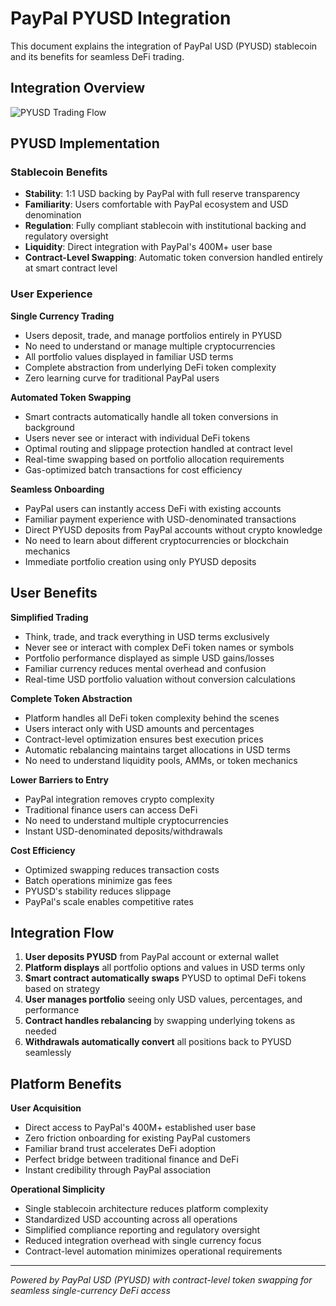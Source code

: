 # PayPal PYUSD Integration

This document explains the integration of PayPal USD (PYUSD) stablecoin and its benefits for seamless DeFi trading.

## Integration Overview

![PYUSD Trading Flow](https://placeholder-image-url.com/pyusd-trading-flow.png)

## PYUSD Implementation

### Stablecoin Benefits
- **Stability**: 1:1 USD backing by PayPal with full reserve transparency
- **Familiarity**: Users comfortable with PayPal ecosystem and USD denomination
- **Regulation**: Fully compliant stablecoin with institutional backing and regulatory oversight
- **Liquidity**: Direct integration with PayPal's 400M+ user base
- **Contract-Level Swapping**: Automatic token conversion handled entirely at smart contract level

### User Experience

**Single Currency Trading**
- Users deposit, trade, and manage portfolios entirely in PYUSD
- No need to understand or manage multiple cryptocurrencies
- All portfolio values displayed in familiar USD terms
- Complete abstraction from underlying DeFi token complexity
- Zero learning curve for traditional PayPal users

**Automated Token Swapping**
- Smart contracts automatically handle all token conversions in background
- Users never see or interact with individual DeFi tokens
- Optimal routing and slippage protection handled at contract level
- Real-time swapping based on portfolio allocation requirements
- Gas-optimized batch transactions for cost efficiency

**Seamless Onboarding**
- PayPal users can instantly access DeFi with existing accounts
- Familiar payment experience with USD-denominated transactions
- Direct PYUSD deposits from PayPal accounts without crypto knowledge
- No need to learn about different cryptocurrencies or blockchain mechanics
- Immediate portfolio creation using only PYUSD deposits


## User Benefits

**Simplified Trading**
- Think, trade, and track everything in USD terms exclusively
- Never see or interact with complex DeFi token names or symbols
- Portfolio performance displayed as simple USD gains/losses
- Familiar currency reduces mental overhead and confusion
- Real-time USD portfolio valuation without conversion calculations

**Complete Token Abstraction**
- Platform handles all DeFi token complexity behind the scenes
- Users interact only with USD amounts and percentages
- Contract-level optimization ensures best execution prices
- Automatic rebalancing maintains target allocations in USD terms
- No need to understand liquidity pools, AMMs, or token mechanics

**Lower Barriers to Entry**
- PayPal integration removes crypto complexity
- Traditional finance users can access DeFi
- No need to understand multiple cryptocurrencies
- Instant USD-denominated deposits/withdrawals

**Cost Efficiency**
- Optimized swapping reduces transaction costs
- Batch operations minimize gas fees
- PYUSD's stability reduces slippage
- PayPal's scale enables competitive rates

## Integration Flow

1. **User deposits PYUSD** from PayPal account or external wallet
2. **Platform displays** all portfolio options and values in USD terms only
3. **Smart contract automatically swaps** PYUSD to optimal DeFi tokens based on strategy
4. **User manages portfolio** seeing only USD values, percentages, and performance
5. **Contract handles rebalancing** by swapping underlying tokens as needed
6. **Withdrawals automatically convert** all positions back to PYUSD seamlessly

## Platform Benefits

**User Acquisition**
- Direct access to PayPal's 400M+ established user base
- Zero friction onboarding for existing PayPal customers
- Familiar brand trust accelerates DeFi adoption
- Perfect bridge between traditional finance and DeFi
- Instant credibility through PayPal association

**Operational Simplicity**
- Single stablecoin architecture reduces platform complexity
- Standardized USD accounting across all operations
- Simplified compliance reporting and regulatory oversight
- Reduced integration overhead with single currency focus
- Contract-level automation minimizes operational requirements

---

*Powered by PayPal USD (PYUSD) with contract-level token swapping for seamless single-currency DeFi access*